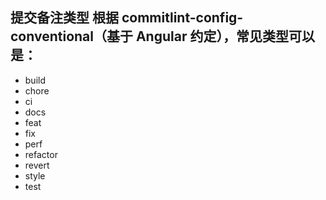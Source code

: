 ## 提交备注类型 根据 commitlint-config-conventional（基于 Angular 约定），常见类型可以是：

- build
- chore
- ci
- docs
- feat
- fix
- perf
- refactor
- revert
- style
- test
